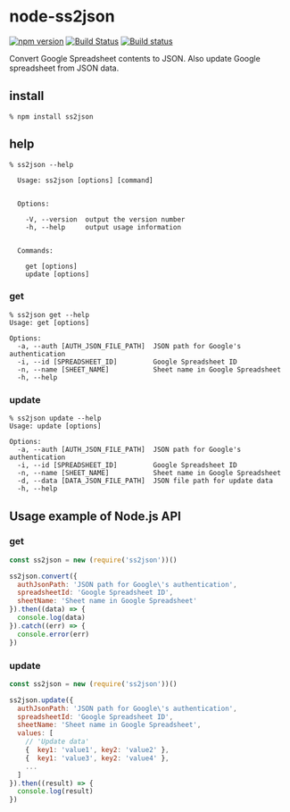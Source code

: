 # node-ss2json

[![npm version](https://badge.fury.io/js/ss2json.svg)](https://badge.fury.io/js/ss2json)
[![Build Status](https://travis-ci.org/abetomo/node-ss2json.svg?branch=master)](https://travis-ci.org/abetomo/node-ss2json)
[![Build status](https://ci.appveyor.com/api/projects/status/ss6t664ub3v6lfds/branch/master?svg=true)](https://ci.appveyor.com/project/abetomo/node-ss2json/branch/master)

Convert Google Spreadsheet contents to JSON.
Also update Google spreadsheet from JSON data.

## install
```
% npm install ss2json
```

## help
```
% ss2json --help

  Usage: ss2json [options] [command]


  Options:

    -V, --version  output the version number
    -h, --help     output usage information


  Commands:

    get [options]
    update [options]
```

### get
```
% ss2json get --help
Usage: get [options]

Options:
  -a, --auth [AUTH_JSON_FILE_PATH]  JSON path for Google's authentication
  -i, --id [SPREADSHEET_ID]         Google Spreadsheet ID
  -n, --name [SHEET_NAME]           Sheet name in Google Spreadsheet
  -h, --help
```

### update
```
% ss2json update --help
Usage: update [options]

Options:
  -a, --auth [AUTH_JSON_FILE_PATH]  JSON path for Google's authentication
  -i, --id [SPREADSHEET_ID]         Google Spreadsheet ID
  -n, --name [SHEET_NAME]           Sheet name in Google Spreadsheet
  -d, --data [DATA_JSON_FILE_PATH]  JSON file path for update data
  -h, --help
```

## Usage example of Node.js API
### get
```javascript
const ss2json = new (require('ss2json'))()

ss2json.convert({
  authJsonPath: 'JSON path for Google\'s authentication',
  spreadsheetId: 'Google Spreadsheet ID',
  sheetName: 'Sheet name in Google Spreadsheet'
}).then((data) => {
  console.log(data)
}).catch((err) => {
  console.error(err)
})
```

### update
```javascript
const ss2json = new (require('ss2json'))()

ss2json.update({
  authJsonPath: 'JSON path for Google\'s authentication',
  spreadsheetId: 'Google Spreadsheet ID',
  sheetName: 'Sheet name in Google Spreadsheet',
  values: [
    // 'Update data'
    {  key1: 'value1', key2: 'value2' },
    {  key1: 'value3', key2: 'value4' },
    ...
  ]
}).then((result) => {
  console.log(result)
})
```
